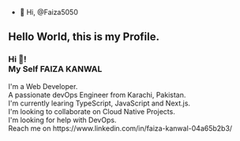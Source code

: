 - 👋 Hi, @Faiza5050

<h2>Hello World, this is my Profile.</h2>
<h3 align="left">Hi 👋!<br> 
My Self FAIZA KANWAL</h3>
I'm a Web Developer.<br>
A passionate devOps Engineer from Karachi, Pakistan.<br>
I'm currently learing TypeScript, JavaScript and Next.js.<br>
I'm looking to collaborate on Cloud Native Projects.<br>
I'm looking for help with DevOps.<br>
Reach me on https://www.linkedin.com/in/faiza-kanwal-04a65b2b3/

<!---
Faiza5050/Faiza5050 is a ✨ special ✨ repository because its `README.md` (this file) appears on your GitHub profile.
You can click the Preview link to take a look at your changes.
--->
